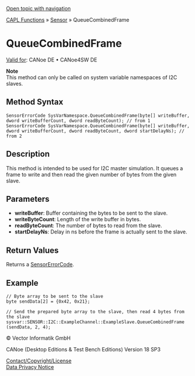 [Open topic with navigation](../../../../../CANoeDEFamily.htm#Topics/CAPLFunctions/Sensor/Functions/CAPLfunctionQueueCombinedFrame.md)

[CAPL Functions](../../CAPLfunctions.md) » [Sensor](../CAPLfunctionsSensorOverview.md) » QueueCombinedFrame

# QueueCombinedFrame

[Valid for](../../../Shared/FeatureAvailability.md): CANoe DE • CANoe4SW DE

**Note**  
This method can only be called on system variable namespaces of I2C slaves.

## Method Syntax

```plaintext
SensorErrorCode SysVarNamespace.QueueCombinedFrame(byte[] writeBuffer, dword writeBufferCount, dword readByteCount); // from 1
SensorErrorCode SysVarNamespace.QueueCombinedFrame(byte[] writeBuffer, dword writeBufferCount, dword readByteCount, dword startDelayNs); // from 2
```

## Description

This method is intended to be used for I2C master simulation. It queues a frame to write and then read the given number of bytes from the given slave.

## Parameters

- **writeBuffer**: Buffer containing the bytes to be sent to the slave.
- **writeByteCount**: Length of the write buffer in bytes.
- **readByteCount**: The number of bytes to read from the slave.
- **startDelayNs**: Delay in ns before the frame is actually sent to the slave.

## Return Values

Returns a [SensorErrorCode](../CAPLfunctionsSensorEnumeration.md).

## Example

```plaintext
// Byte array to be sent to the slave
byte sendData[2] = {0x42, 0x21};

// Send the prepared byte array to the slave, then read 4 bytes from the slave
sysvar::SENSOR::I2C::ExampleChannel::ExampleSlave.QueueCombinedFrame (sendData, 2, 4);
```

© Vector Informatik GmbH

CANoe (Desktop Editions & Test Bench Editions) Version 18 SP3

[Contact/Copyright/License](../../../Shared/ContactCopyrightLicense.md)  
[Data Privacy Notice](https://www.vector.com/int/en/company/get-info/privacy-policy/)
